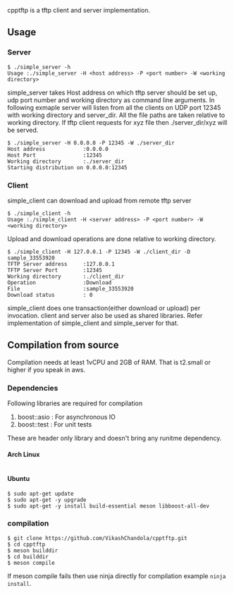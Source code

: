 cpptftp is a tftp client and server implementation.

## Usage
### Server
```
$ ./simple_server -h
Usage :./simple_server -H <host address> -P <port number> -W <working directory>
```
simple_server takes Host address on which tftp server should be set up, udp port number and working directory as
command line arguments. In following exmaple server will listen from all the clients on UDP port 12345 with working
directory and server_dir. All the file paths are taken relative to working directory. If tftp client requests for xyz
file then ./server_dir/xyz will be served.

```
$ ./simple_server -H 0.0.0.0 -P 12345 -W ./server_dir
Host address            :0.0.0.0
Host Port               :12345
Working directory       :./server_dir
Starting distribution on 0.0.0.0:12345
```

### Client
simple_client can download and upload from remote tftp server
```
$ ./simple_client -h
Usage :./simple_client -H <server address> -P <port number> -W <working directory>
```
Upload and download operations are done relative to working directory.
```
$ ./simple_client -H 127.0.0.1 -P 12345 -W ./client_dir -D sample_33553920
TFTP Server address     :127.0.0.1
TFTP Server Port        :12345
Working directory       :./client_dir
Operation               :Download
File                    :sample_33553920
Download status         : 0
```
simple_client does one transaction(either download or upload) per invocation. client and server also be used as
shared libraries. Refer implementation of simple_client and simple_server for that.

## Compilation from source
Compilation needs at least 1vCPU and 2GB of RAM. That is t2.small or higher if you speak in aws.
### Dependencies
Following libraries are required for compilation
1. boost::asio    : For asynchronous IO
2. boost::test    : For unit tests

These are header only library and doesn't bring any runitme dependency.

#### Arch Linux
```
```

#### Ubuntu
```
$ sudo apt-get update
$ sudo apt-get -y upgrade
$ sudo apt-get -y install build-essential meson libboost-all-dev
```

### compilation
```
$ git clone https://github.com/VikashChandola/cpptftp.git
$ cd cpptftp
$ meson builddir
$ cd builddir
$ meson compile
```
If meson compile fails then use ninja directly for compilation example `ninja install`.

